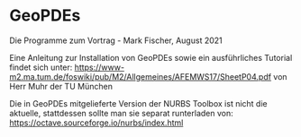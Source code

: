 # GeoPDEs
Die Programme zum Vortrag - Mark Fischer, August 2021

Eine Anleitung zur Installation von GeoPDEs sowie ein ausführliches Tutorial findet sich unter:
https://www-m2.ma.tum.de/foswiki/pub/M2/Allgemeines/AFEMWS17/SheetP04.pdf
von Herr Muhr der TU München

Die in GeoPDEs mitgelieferte Version der NURBS Toolbox ist nicht die aktuelle, 
stattdessen sollte man sie separat runterladen von:
https://octave.sourceforge.io/nurbs/index.html
